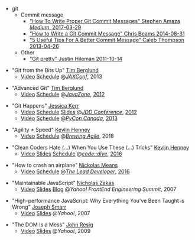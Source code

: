 * git
  * Commit message
    * ["How To Write Proper Git Commit Messages" Stephen Amaza _Medium_, 2017-03-29][sa_2017_03_29]
    * ["How to Write a Git Commit Message" Chris Beams 2014-08-31][ca_2014_08_31]
    * ["5 Useful Tips For A Better Commit Message" Caleb Thompson 2013-04-26][ct_2013_04_26]
  * Other
    * ["Git pretty" Justin Hileman 2011-10-14][jh_2011_10_14]

[sa_2017_03_29]: https://medium.com/@steveamaza/how-to-write-a-proper-git-commit-message-e028865e5791
[ca_2014_08_31]: https://chris.beams.io/posts/git-commit/
[ct_2013_04_26]: https://thoughtbot.com/blog/5-useful-tips-for-a-better-commit-message
[jh_2011_10_14]: http://justinhileman.info/article/git-pretty/

* "Git from the Bits Up" [Tim Berglund][tb]
  * [Video][tb_2013_06_05_v] [Schedule][tb_2013_06_05_s] @[_JAXConf_][conf_jax], 2013

[tb]: http://timberglund.com/
[tb_2013_06_05]: https://web.archive.org/web/20160415112301/http://jaxconf.com/sessions/git-bits
[tb_2013_06_05_s]: https://web.archive.org/web/20160416104118/http://jaxconf.com/timetable
[tb_2013_06_05_v]: https://www.youtube.com/watch?v=MYP56QJpDr4
[conf_jax]: https://web.archive.org/web/20161005215626/http://jaxconf.com/

* "Advanced Git" [Tim Berglund][tb]
  * [Video][tb_2012_09_13_v] [Schedule][tb_2012_09_13_s]  @[_JavaZone_][conf_jz], [2012][conf_jz_12]

[tb_2012_09_13_s]: https://web.archive.org/web/20140723012623/http://javazone.no/incogito10/events/JavaZone%202012/sessions
[tb_2012_09_13_v]: https://vimeo.com/showcase/2079027/video/49444883
[conf_jz]: https://www.javazone.no
[conf_jz_12]: https://web.archive.org/web/20150321215025/http://jz12.java.no/

* "Git Happens" [Jessica Kerr][jk]
  * [Video][jk_2012_10_26_v] [Schedule][jk_2012_10_26_t] [Slides][jk_2012_10_26_s]  @[_JDD Conference_][conf_jdd], [2012][conf_jdd_12]
  * [Video][jk_2013_10_10_v] [Schedule][jk_2013_10_10_t]  @[_PyCon Canada_][conf_pyca], [2013][conf_pyca_13]

[jk]: http://jessitron.com/
[jk_2012_10_26_t]: http://12.jdd.org.pl/en/program/schedule
[jk_2012_10_26_s]: http://www.data.proidea.org.pl/jdd/7edycja/materialy/prezentacje/kerrjessica_gitHappens.pdf
[jk_2012_10_26_v]: https://www.youtube.com/watch?v=Dv8I_kfrFWw
[jk_2013_10_10_t]: https://2013.pycon.ca/en/schedule/
[jk_2013_10_10_v]: https://www.youtube.com/watch?v=yCh6TSLIQBQ
[conf_jdd]: https://jdd.org.pl/
[conf_jdd_12]: http://12.jdd.org.pl/
[conf_pyca]: https://www.pycon.ca/
[conf_pyca_13]: https://2013.pycon.ca/

* "Agility ≠ Speed" [Kevlin Henney][kh]
  * [Video][kh_2018_10_12_v] [Schedule][kh_2018_10_12_s] @[_Brewing Agile_][conf_ba], 2018

[kh]: https://about.me/kevlin
[kh_2018_10_12_v]: https://www.youtube.com/watch?v=kmFcNyZrUNM
[kh_2018_10_12_s]: https://web.archive.org/web/20190311001722/https://brewingagile.org/
[conf_ba]: https://brewingagile.org/

* "Clean Coders Hate (…) When You Use These (…) Tricks" [Kevlin Henney][kh]
  * [Video][kh_2016_11_15_v] [Slides][kh_2016_11_15_s] [Schedule][kh_2016_11_15_t] @[_code::dive_][conf_cd], [2016][conf_cd_16]

[conf_cd]: https://codedive.pl/
[conf_cd_16]: https://codedive.pl/index/year2016
[kh_2016_11_15_t]: https://web.archive.org/web/20161124175233/http://codedive.pl/en/index/#program-section
[kh_2016_11_15_s]: https://cdn2-ecros.pl/event/codedive/files/presentations/2016/CleanCodersHateWhatHappensToYourCodeWhenYouUseTheseEnterpriseProgrammingTricks.pptx
[kh_2016_11_15_v]: https://www.youtube.com/watch?v=brfqm9k6qzc

* "How to crash an airplane" [Nickolas Means][nm]
  * [Video][nm_2016_06_23_v] [Schedule][nm_2016_06_23_s]  @[_The Lead Developer_][conf_tld], [2016][conf_tld_16]

[nm]: https://twitter.com/nmeans
[nm_2016_06_23_s]: https://2016.theleaddeveloper.com/schedule
[nm_2016_06_23_v]: https://www.youtube.com/watch?v=099cHWSbAL8
[conf_tld]: https://www.theleaddeveloper.com/
[conf_tld_16]: https://2016.theleaddeveloper.com/

* "Maintainable JavaScript" [Nicholas Zakas][nz]
  * [Video][nz_2007_03_07_v] [Slides][nz_2007_03_07_s] [Blog][nz_2007_03_07_b] @_Yahoo! FrontEnd Engineering Summit_, 2007
  
[nz]: https://humanwhocodes.com/
[nz_2007_03_07_v]: https://www.youtube.com/watch?v=pebHk8S5c6o
[nz_2007_03_07_s]: https://www.slideshare.net/nzakas/maintainable-javascript-1071179
[nz_2007_03_07_b]: https://web.archive.org/web/20140703104736/http://yuiblog.com/blog/2007/05/25/video-zakas/


* "High-performance JavaScript: Why Everything You’ve Been Taught is Wrong" [Joseph Smarr][js]
  * [Video][js_2007_08_27_v] [Slides][js_2007_08_27_s] @_Yahoo!_, 2007

[js]: http://josephsmarr.com/
[js_2007_08_27_v]: https://www.youtube.com/watch?v=QszjZfvl9vw
[js_2007_08_27_s]: http://josephsmarr.com/papers/Smarr-OSCON-2007.ppt

* "The DOM Is a Mess" [John Resig][jr]
  * [Video][jr_2009_01_29_v] [Slides][jr_2009_01_29_s] @_Yahoo!_, 2009

[jr]: https://johnresig.com/blog/the-dom-is-a-mess/
[jr_2009_01_29_s]: http://www.slideshare.net/jeresig/the-dom-is-a-mess-yahoo?type=presentation
[jr_2009_01_29_v]: https://www.youtube.com/watch?v=dgI52y27O_I
